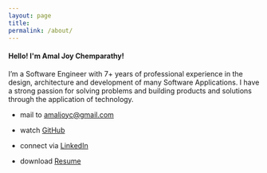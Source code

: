 ```yaml
---
layout: page
title:
permalink: /about/
---
```


#### Hello! I'm Amal Joy Chemparathy!

I’m a Software Engineer with 7+ years of professional experience in the
design, architecture and development of many Software Applications. I have a
strong passion for solving problems and building products and solutions
through the application of technology.

<div class="divider"></div>

* mail to <a href="mailto:amaljoyc@gmail.com">amaljoyc@gmail.com</a>

* watch <a href="https://github.com/amaljoyc">GitHub</a>

* connect via <a href="https://de.linkedin.com/in/amaljoyc">LinkedIn</a>

* download [Resume]({{site.url}}/amaljoyc-resume.pdf)
